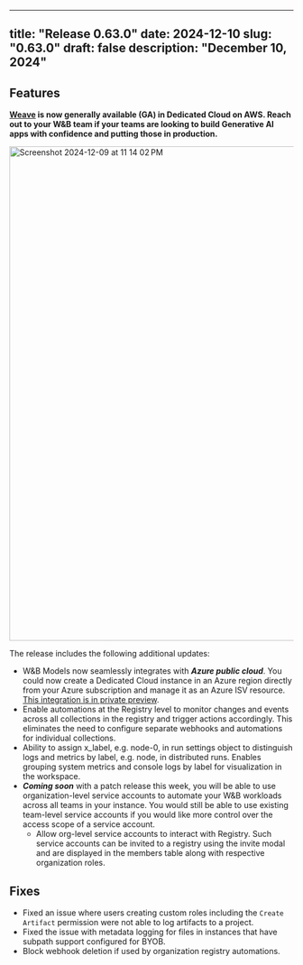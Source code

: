 
---
title: "Release 0.63.0"
date: 2024-12-10
slug: "0.63.0"
draft: false
description: "December 10, 2024"
---

## Features

**[Weave](https://wandb.ai/site/weave/) is now generally available (GA) in Dedicated Cloud on AWS. Reach out to your W&B team if your teams are looking to build Generative AI apps with confidence and putting those in production.**

<img width="877" alt="Screenshot 2024-12-09 at 11 14 02 PM" src="https://github.com/user-attachments/assets/22786cbc-7d69-4505-b329-78cb87734d19">

The release includes the following additional updates:

* W&B Models now seamlessly integrates with **_Azure public cloud_**. You could now create a Dedicated Cloud instance in an Azure region directly from your Azure subscription and manage it as an Azure ISV resource. [This integration is in private preview](https://wandb.ai/site/partners/azure).
* Enable automations at the Registry level to monitor changes and events across all collections in the registry and trigger actions accordingly. This eliminates the need to configure separate webhooks and automations for individual collections.
* Ability to assign x_label, e.g. node-0, in run settings object to distinguish logs and metrics by label, e.g. node, in distributed runs. Enables grouping system metrics and console logs by label for visualization in the workspace.
* **_Coming soon_** with a patch release this week, you will be able to use organization-level service accounts to automate your W&B workloads across all teams in your instance. You would still be able to use existing team-level service accounts if you would like more control over the access scope of a service account.
    * Allow org-level service accounts to interact with Registry. Such service accounts can be invited to a registry using the invite modal and are displayed in the members table along with respective organization roles.

## Fixes

* Fixed an issue where users creating custom roles including the `Create Artifact` permission were not able to log artifacts to a project.
* Fixed the issue with metadata logging for files in instances that have subpath support configured for BYOB.
* Block webhook deletion if used by organization registry automations.
